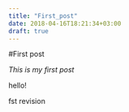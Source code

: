 ```yaml
---
title: "First_post"
date: 2018-04-16T18:21:34+03:00
draft: true
---
```

#First post

*This is my first post*

hello!

fst revision
